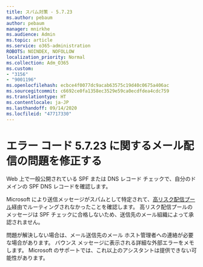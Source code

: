 ```yaml
---
title: スパム対策 - 5.7.23
ms.author: pebaum
author: pebaum
manager: mnirkhe
ms.audience: Admin
ms.topic: article
ms.service: o365-administration
ROBOTS: NOINDEX, NOFOLLOW
localization_priority: Normal
ms.collection: Adm_O365
ms.custom:
- "3156"
- "9001196"
ms.openlocfilehash: ecbce4f0077dc9acab63575c19d40c0675a406ac
ms.sourcegitcommit: c6692ce0fa1358ec3529e59ca0ecdfdea4cdc759
ms.translationtype: HT
ms.contentlocale: ja-JP
ms.lasthandoff: 09/14/2020
ms.locfileid: "47717330"
---
```

# <a name="fix-email-delivery-issues-for-error-code-5723"></a>エラー コード 5.7.23 に関するメール配信の問題を修正する

Web 上で一般公開されている SPF または DNS レコード チェックで、自分のドメインの SPF DNS レコードを確認します。

Microsoft により送信メッセージがスパムとして特定されて、[高リスク配信プール](https://docs.microsoft.com/microsoft-365/security/office-365-security/high-risk-delivery-pool-for-outbound-messages)経由でルーティングされなかったことを確認します。 高リスク配信プールのメッセージは SPF チェックに合格しないため、送信先のメール組織によって承認されません。

問題が解決しない場合は、メール送信先のメール ホスト管理者への連絡が必要な場合があります。 バウンス メッセージに表示される詳細な外部エラーをメモします。 Microsoft のサポートでは、これ以上のアシスタントは提供できない可能性があります。
